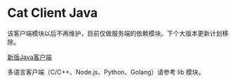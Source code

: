 # Cat Client Java

该客户端模块以后不再维护，目前仅做服务端的依赖模块。下个大版本更新计划移除。

[新版Java客户端](../lib/java/README.md)

多语言客户端（C/C++、Node.js、Python、Golang）请参考 lib 模块。

